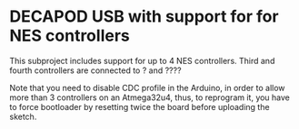 # DECAPOD USB with support for for NES controllers

This subproject includes support for up to 4 NES controllers. Third and fourth controllers are connected to ? and ????

Note that you need to disable CDC profile in the Arduino, in order to allow more than 3 controllers on an Atmega32u4, thus, to reprogram it, you have to force bootloader by resetting twice the board before uploading the sketch.